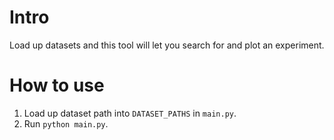 # Intro

Load up datasets and this tool will let you search for and plot an experiment.

# How to use
1. Load up dataset path into `DATASET_PATHS` in `main.py`.
2. Run `python main.py`.
